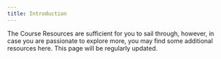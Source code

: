 ```yaml
---
title: Introduction
---
```


The Course Resources are sufficient for you to sail through, however, in case you are passionate to explore more, you may find some additional resources here. This page will be regularly updated. 
